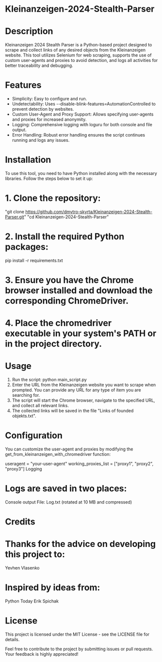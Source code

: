 # Kleinanzeigen-2024-Stealth-Parser #

# Description
Kleinanzeigen 2024 Stealth Parser  is a Python-based project designed to scrape and collect links of any desired objects from the Kleinanzeigen website. This tool utilizes Selenium for web scraping, supports the use of custom user-agents and proxies to avoid detection, and logs all activities for better traceability and debugging.

# Features
- Simplicity:                          Easy to configure and run.
- Undetectability:                     Uses --disable-blink-features=AutomationControlled to prevent detection by websites.
- Custom User-Agent and Proxy Support: Allows specifying user-agents and proxies for increased anonymity.
- Logging:                             Comprehensive logging with loguru for both console and file output.
- Error Handling:                      Robust error handling ensures the script continues running and logs any issues.

# Installation
To use this tool, you need to have Python installed along with the necessary libraries. Follow the steps below to set it up:

# 1. Clone the repository: 
"git clone https://github.com/dmytro-skyrta/Kleinanzeigen-2024-Stealth-Parser.git"
"cd Kleinanzeigen-2024-Stealth-Parser"

# 2. Install the required Python packages: 
pip install -r requirements.txt

# 3. Ensure you have the Chrome browser installed and download the corresponding ChromeDriver.

# 4. Place the chromedriver executable in your system's PATH or in the project directory.

# Usage
1. Run the script: python main_script.py
2. Enter the URL from the Kleinanzeigen website you want to scrape when prompted. You can provide any URL for any type of item you are searching for.
3. The script will start the Chrome browser, navigate to the specified URL, and collect all relevant links.
4. The collected links will be saved in the file "Links of founded objekts.txt".

# Configuration
You can customize the user-agent and proxies by modifying the get_from_kleinanzeigen_with_chromedriver function:

useragent = "your-user-agent"
working_proxies_list = ["proxy1", "proxy2", "proxy3"]
Logging

# Logs are saved in two places:
Console output
File: Log.txt (rotated at 10 MB and compressed)

# Credits
# Thanks for the advice on developing this project to:
Yevhen Vlasenko

# Inspired by ideas from:
Python Today
Erik Spichak

# License
This project is licensed under the MIT License - see the LICENSE file for details.

Feel free to contribute to the project by submitting issues or pull requests. Your feedback is highly appreciated!
